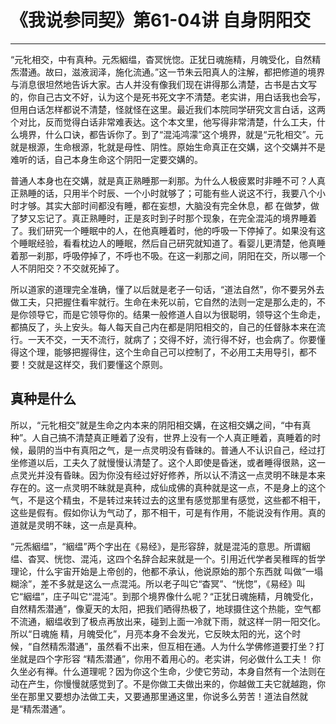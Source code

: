 # 《我说参同契》第61-04讲 自身阴阳交

------

“元牝相交，中有真种。元炁絪缊，杳冥恍惚。正犹日魂施精，月魄受化，自然精炁潜通。故曰，滋液润泽，施化流通。”这一节朱云阳真人的注解，都把修道的境界与消息很坦然地告诉大家。古人并没有像我们现在讲得那么清楚，古书是古文写的，你自己古文不好，认为这个是死书死文字不清楚。老实讲，用白话我也会写，但用白话怎样都说不清楚，怪就怪在这里。最近我们本院同学研究文言白话，这两个对比，反而觉得白话非常难表达。这个本文里，他写得非常清楚，什么工夫，什么境界，什么口诀，都告诉你了。到了“混沌鸿濛”这个境界，就是“元牝相交”。元就是根源，生命根源，牝就是母性、阴性。原始生命真正在交媾，这个交媾并不是难听的话，自己本身生命这个阴阳一定要交媾的。

普通人本身也在交媾，就是真正熟睡那一刹那。为什么人极疲累时非睡不可？人真正熟睡的话，只用半个时辰、一个小时就够了；可能有些人说这不行，我要八个小时才够。其实大部时间都没有睡，都在妄想，大脑没有完全休息，都 在做梦，做了梦又忘记了。真正熟睡时，正是亥时到子时那个现象，在完全混沌的境界睡着了。我们研究一个睡眠中的人，在他真睡着时，他的呼吸一下停掉了。如果没有这个睡眠经验，看看枕边人的睡眠，然后自己研究就知道了。看婴儿更清楚，他真睡着那一刹那，呼吸停掉了，不呼也不吸。在这一刹那之间，阴阳在交，所以哪一个人不阴阳交？不交就死掉了。

所以道家的道理完全准确，懂了以后就是老子一句话，“道法自然”，你不要另外去做工夫，只把握住看牢就行。生命在未死以前，它自然的法则一定是那么走的，不是你领导它，而是它领导你的。结果一般修道人自以为很聪明，领导这个生命走，都搞反了，头上安头。每人每天自己内在都是阴阳相交的，自己的任督脉本来在流行。一天不交，一天不流行，就病了；交得不好，流行得不好，也会病了。你要懂得这个理，能够把握得住，这个生命自己可以控制了，不必用工夫用导引，都不要！交就是这样交，我们要懂这个原则。

## 真种是什么

所以，“元牝相交”就是生命之内本来的阴阳相交媾，在这相交媾之间，“中有真种”。人自己搞不清楚真正睡着了没有，世界上没有一个人真正睡着，真睡着的时候，最阴的当中有真阳之气，是一点灵明没有昏昧的。普通人不认识自己，经过打坐修道以后，工夫久了就慢慢认清楚了。这个人即使是昏迷，或者睡得很熟，这一点灵光并没有昏昧。因为你没有经过好好修养，所以认不清这一点灵明不昧是本来存在的。这一点灵明不昧就是真种，成仙成佛的真种就是这一点，不是身上的这个气，不是这个精虫，不是转过来转过去的这里有感觉那里有感觉，这些都不相干，这些是假有。假如你认为气动了，那不相干，可是有作用，不能说没有作用。真的道就是灵明不昧，这一点是真种。

“元炁絪缊”，“絪缊”两个字出在《易经》，是形容辞，就是混沌的意思。所谓絪缊、杳冥、恍惚、混沌，这四个名辞合起来就是一个。引用近代学者吴稚晖的哲学理论，什么宇宙开始是上帝创的，他都不承认，他说原始的那个东西就 叫做“一塌糊涂”，差不多就是这么一点混沌。所以老子叫它“杳冥”、“恍惚”，《易经》叫它“絪缊”，庄子叫它“混沌”。到那个境界像什么呢？“正犹日魂施精，月魄受化，自然精炁潜通”，像夏天的太阳，把我们晒得热极了，地球摄住这个热能，空气都不流通，絪缊收到了极点再放出来，碰到上面一冷就下雨，就这样一阴一阳交化。所以“日魂施 精，月魄受化”，月亮本身不会发光，它反映太阳的光，这个时候，“自然精炁潜通”，虽然看不出来，但互相在通。人为什么学佛修道要打坐？打坐就是四个字形容 “精炁潜通”，你用不着用心的。老实讲，何必做什么工夫！ 你久坐必有禅。什么道理呢？因为你这个生命，少使它劳动，本身自然有一个法则在动在产生，你慢慢就感觉到了。不是你做工夫做出来的，你越做工夫它就越跑，你坐在那里又要想办法做工夫，又要通那里通这里，你说多么劳苦！道法自然就是“精炁潜通”。